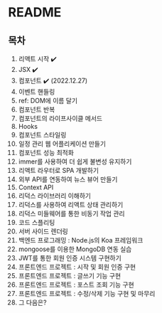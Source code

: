 # README

## 목차

1. 리액트 시작 :heavy_check_mark:
2. JSX :heavy_check_mark:
3. 컴포넌트 :heavy_check_mark: (2022.12.27)
4. 이벤트 핸들링
5. ref: DOM에 이름 달기
6. 컴포넌트 반복
7. 컴포넌트의 라이프사이클 메서드
8. Hooks
9. 컴포넌트 스타일링
10. 일정 관리 웹 어플리케이션 만들기
11. 컴포넌트 성능 최적화
12. immer를 사용하여 더 쉽게 불변성 유지하기
13. 리액트 라우터로 SPA 개발하기
14. 외부 API를 연동하여 뉴스 뷰어 만들기
15. Context API
16. 리덕스 라이브러리 이해하기
17. 리덕스를 사용하여 리액트 상태 관리하기
18. 리덕스 미들웨어를 통한 비동기 작업 관리
19. 코드 스플리팅
20. 서버 사이드 렌더링
21. 백엔드 프로그래밍 : Node.js의 Koa 프레임워크
22. mongoose를 이용한 MongoDB 연동 실습
23. JWT를 통한 회원 인증 시스템 구현하기
24. 프론트엔드 프로젝트 : 시작 및 회원 인증 구현
25. 프론트엔드 프로젝트 : 글쓰기 기능 구현
26. 프론트엔드 프로젝트 : 포스트 조회 기능 구현
27. 프론트엔드 프로젝트 : 수정/삭제 기능 구현 및 마무리
28. 그 다음은?